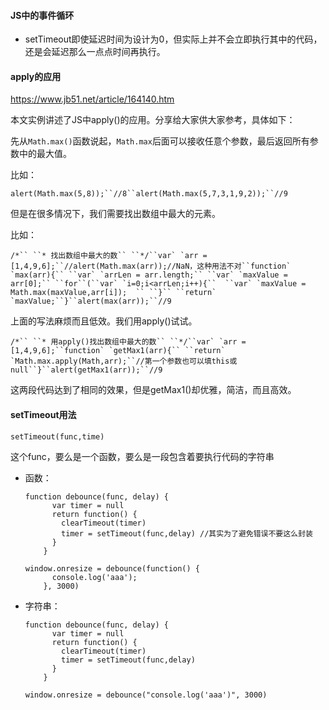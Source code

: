 

#### JS中的事件循环

* setTimeout即使延迟时间为设计为0，但实际上并不会立即执行其中的代码，还是会延迟那么一点点时间再执行。

#### apply的应用

https://www.jb51.net/article/164140.htm

本文实例讲述了JS中apply()的应用。分享给大家供大家参考，具体如下：

先从`Math.max()`函数说起，`Math.max`后面可以接收任意个参数，最后返回所有参数中的最大值。

比如：

```
alert(Math.max(5,8));``//8``alert(Math.max(5,7,3,1,9,2));``//9
```

但是在很多情况下，我们需要找出数组中最大的元素。

比如：

```
/*`` ``* 找出数组中最大的数`` ``*/``var` `arr = [1,4,9,6];``//alert(Math.max(arr));//NaN，这种用法不对``function` `max(arr){`` ``var` `arrLen = arr.length;`` ``var` `maxValue = arr[0];`` ``for``(``var` `i=0;i<arrLen;i++){``  ``var` `maxValue = Math.max(maxValue,arr[i]);  `` ``}`` ``return` `maxValue;``}``alert(max(arr));``//9
```

上面的写法麻烦而且低效。我们用apply()试试。

```
/*`` ``* 用apply()找出数组中最大的数`` ``*/``var` `arr = [1,4,9,6];``function` `getMax1(arr){`` ``return` `Math.max.apply(Math,arr);``//第一个参数也可以填this或null``}``alert(getMax1(arr));``//9
```

这两段代码达到了相同的效果，但是getMax1()却优雅，简洁，而且高效。



#### setTimeout用法

```
setTimeout(func,time)
```

这个func，要么是一个函数，要么是一段包含着要执行代码的字符串

* 函数：

  ```
  function debounce(func, delay) {
        var timer = null
        return function() {
          clearTimeout(timer)
          timer = setTimeout(func,delay) //其实为了避免错误不要这么封装
        } 
      }
  
  window.onresize = debounce(function() {
        console.log('aaa');
      }, 3000)
  ```

* 字符串：

  ```
  function debounce(func, delay) {
        var timer = null
        return function() {
          clearTimeout(timer)
          timer = setTimeout(func,delay)
        }
      }
  
  window.onresize = debounce("console.log('aaa')", 3000)
  ```

  